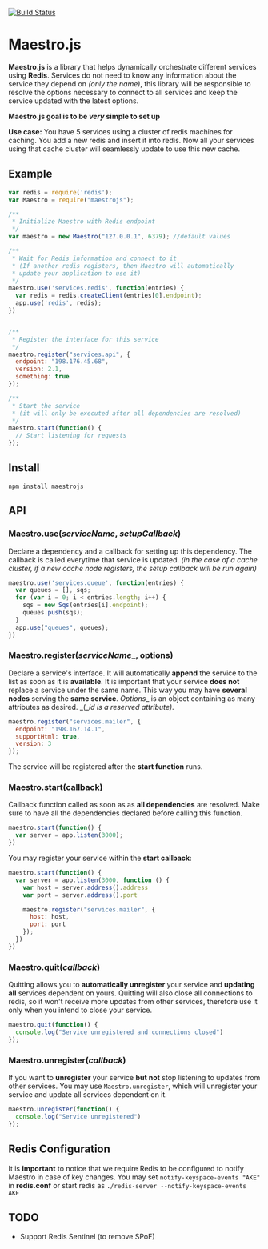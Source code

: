 [![Build Status](https://travis-ci.org/Colex/maestrojs.svg?branch=master)](https://travis-ci.org/Colex/maestrojs)

# Maestro.js
__Maestro.js__ is a library that helps dynamically orchestrate different services using __Redis__.
Services do not need to know any information about the service they depend on _(only the name)_, this library will be responsible to resolve the options necessary to connect to all services and keep the service updated with the latest options.

__Maestro.js goal is to be *very* simple to set up__

__Use case:__ You have 5 services using a cluster of redis machines for caching. You add a new redis and insert it into redis. Now all your services using that cache cluster will seamlessly update to use this new cache.

## Example
```javascript
var redis = require('redis');
var Maestro = require("maestrojs");

/**
 * Initialize Maestro with Redis endpoint
 */
var maestro = new Maestro("127.0.0.1", 6379); //default values

/**
 * Wait for Redis information and connect to it
 * (If another redis registers, then Maestro will automatically
 * update your application to use it)
 */
maestro.use('services.redis', function(entries) {
  var redis = redis.createClient(entries[0].endpoint);
  app.use('redis', redis);
})


/**
 * Register the interface for this service
 */
maestro.register("services.api", {
  endpoint: "198.176.45.68",
  version: 2.1,
  something: true
});

/**
 * Start the service
 * (it will only be executed after all dependencies are resolved)
 */
maestro.start(function() {
  // Start listening for requests
});
```

## Install
```
npm install maestrojs
```

## API
### Maestro.use(_serviceName_, _setupCallback_)
Declare a dependency and a callback for setting up this dependency. The callback is called everytime that service is updated. _(in the case of a cache cluster, if a new cache node registers, the setup callback will be run again)_
```javascript
maestro.use('services.queue', function(entries) {
  var queues = [], sqs;
  for (var i = 0; i < entries.length; i++) {
    sqs = new Sqs(entries[i].endpoint);
    queues.push(sqs);
  }
  app.use("queues", queues);
})
```

### Maestro.register(_serviceName__, options)
Declare a service's interface. It will automatically __append__ the service to the list as soon as it is __available__. It is important that your service __does not__ replace a service under the same name. This way you may have __several nodes__ serving the __same service__.
_Options__ is an object containing as many attributes as desired. _(\__id is a reserved attribute)_.
```javascript
maestro.register("services.mailer", {
  endpoint: "198.167.14.1",
  supportHtml: true,
  version: 3
});
```
The service will be registered after the __start function__ runs.

### Maestro.start(callback)
Callback function called as soon as as __all dependencies__ are resolved. Make sure to have all the dependencies declared before calling this function.
```javascript
maestro.start(function() {
  var server = app.listen(3000);
})
```
You may register your service within the __start callback__:
```javascript
maestro.start(function() {
  var server = app.listen(3000, function () {
    var host = server.address().address
    var port = server.address().port

    maestro.register("services.mailer", {
      host: host,
      port: port
    });
  })
})
```

### Maestro.quit(_callback_)
Quitting allows you to __automatically unregister__ your service and __updating all__ services dependent on yours. Quitting will also close all connections to redis, so it won't receive more updates from other services, therefore use it only when you intend to close your service.
```javascript
maestro.quit(function() {
  console.log("Service unregistered and connections closed")
});
```

### Maestro.unregister(_callback_)
If you want to __unregister__ your service __but not__ stop listening to updates from other services. You may use ```Maestro.unregister```, which will unregister your service and update all services dependent on it.
```javascript
maestro.unregister(function() {
  console.log("Service unregistered")
});
```

## Redis Configuration
It is __important__ to notice that we require Redis to be configured to notify Maestro in case of key changes. You may set ``notify-keyspace-events "AKE"`` in __redis.conf__ or start redis as ``./redis-server --notify-keyspace-events AKE``

## TODO
- Support Redis Sentinel (to remove SPoF)
